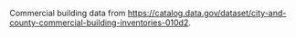 Commercial building data from https://catalog.data.gov/dataset/city-and-county-commercial-building-inventories-010d2.
